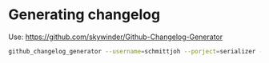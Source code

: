 # Generating changelog

Use: https://github.com/skywinder/Github-Changelog-Generator

```bash
github_changelog_generator --username=schmittjoh --porject=serializer --pull-requests --no-compare-link -t GITHUB-TOKEN
```
